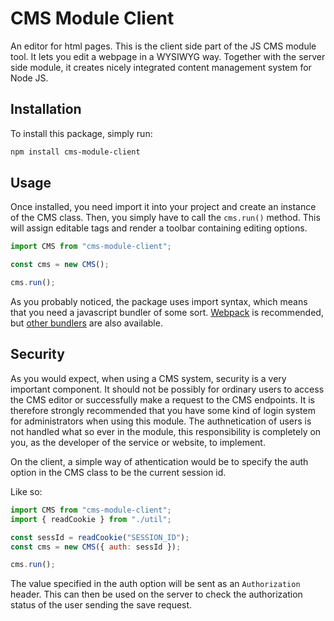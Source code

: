 # CMS Module Client
An editor for html pages. This is the client side part of the JS CMS module tool. It lets you edit a webpage in a WYSIWYG way. Together with the server side module, it creates nicely integrated content management system for Node JS.

## Installation
To install this package, simply run:
```sh
npm install cms-module-client
```

## Usage
Once installed, you need import it into your project and create an instance of the CMS class. Then, you simply have to call the `cms.run()` method. This will assign editable tags and render a toolbar containing editing options.

```js
import CMS from "cms-module-client";

const cms = new CMS();

cms.run();
```

As you probably noticed, the package uses import syntax, which means that you need a javascript bundler of some sort. [Webpack](https://webpack.js.org/guides/installation) is recommended, but [other bundlers](https://medium.com/@ajmeyghani/javascript-bundlers-a-comparison-e63f01f2a364#b306) are also available.

## Security
As you would expect, when using a CMS system, security is a very important component. It should not be possibly for ordinary users to access the CMS editor or successfully make a request to the CMS endpoints. It is therefore strongly recommended that you have some kind of login system for administrators when using this module. The authnetication of users is not handled what so ever in the module, this responsibility is completely on you, as the developer of the service or website, to implement.

On the client, a simple way of athentication would be to specify the auth option in the CMS class to be the current session id.

Like so:
```js
import CMS from "cms-module-client";
import { readCookie } from "./util";

const sessId = readCookie("SESSION_ID");
const cms = new CMS({ auth: sessId });

cms.run();
```

The value specified in the auth option will be sent as an `Authorization` header. This can then be used on the server to check the authorization status of the user sending the save request.